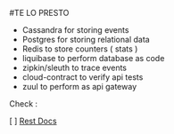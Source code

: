 #TE LO PRESTO 

- Cassandra for storing events
- Postgres for storing relational data
- Redis to store counters ( stats )
- liquibase to perform database as code
- zipkin/sleuth to trace events
- cloud-contract to verify api tests
- zuul to perform as api gateway

Check :
 
 [ ] [Rest Docs](https://spring.io/guides/gs/testing-restdocs)
 
